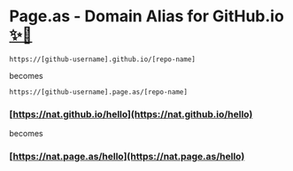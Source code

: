# Page.as - Domain Alias for GitHub.io [✨🚀](https://✨🚀.to)

```
https://[github-username].github.io/[repo-name]
```
becomes 

```
https://[github-username].page.as/[repo-name]
```

### [https://nat.github.io/hello](https://nat.github.io/hello) 
becomes
### [https://nat.page.as/hello](https://nat.page.as/hello)
